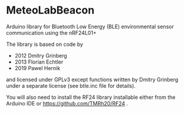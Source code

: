 MeteoLabBeacon
====

Arduino library for Bluetooth Low Energy (BLE) environmental sensor communication using the nRF24L01+

The library is based on code by

 * 2012 Dmitry Grinberg
 * 2013 Florian Echtler
 * 2019 Pawel Hernik

and licensed under GPLv3 except functions written by Dmitry Grinberg under a separate
license (see btle.inc file for details).

You will also need to install the RF24 library installable either from the Arduino IDE or https://github.com/TMRh20/RF24 .

